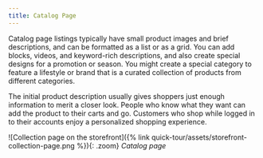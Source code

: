 ```yaml
---
title: Catalog Page
---
```


Catalog page listings typically have small product images and brief descriptions, and can be formatted as a list or as a grid. You can add blocks, videos, and keyword-rich descriptions, and also create special designs for a promotion or season. You might create a special category to feature a lifestyle or brand that is a curated collection of products from different categories.

The initial product description usually gives shoppers just enough information to merit a closer look. People who know what they want can add the product to their carts and go. Customers who shop while logged in to their accounts enjoy a personalized shopping experience.

![Collection page on the storefront]({% link quick-tour/assets/storefront-collection-page.png %}){: .zoom}
_Catalog page_
